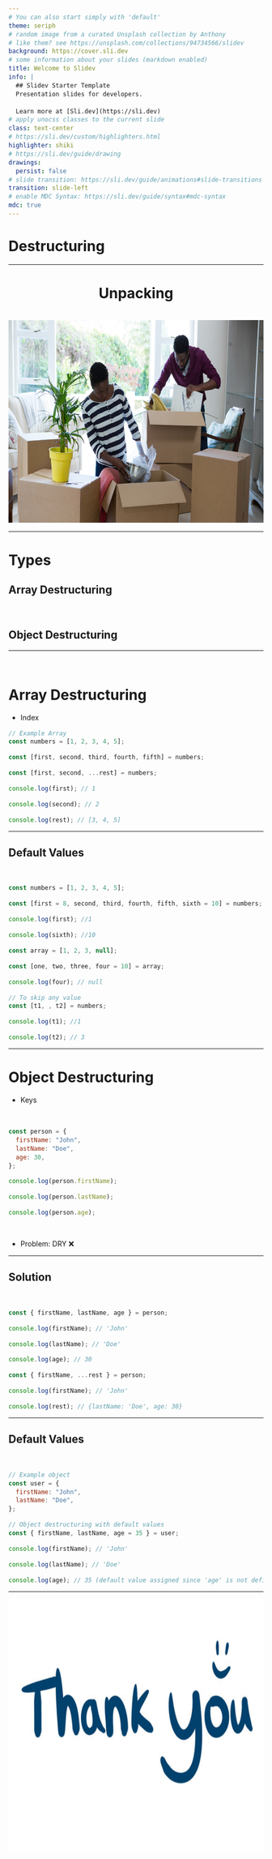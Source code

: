 ```yaml
---
# You can also start simply with 'default'
theme: seriph
# random image from a curated Unsplash collection by Anthony
# like them? see https://unsplash.com/collections/94734566/slidev
background: https://cover.sli.dev
# some information about your slides (markdown enabled)
title: Welcome to Slidev
info: |
  ## Slidev Starter Template
  Presentation slides for developers.

  Learn more at [Sli.dev](https://sli.dev)
# apply unocss classes to the current slide
class: text-center
# https://sli.dev/custom/highlighters.html
highlighter: shiki
# https://sli.dev/guide/drawing
drawings:
  persist: false
# slide transition: https://sli.dev/guide/animations#slide-transitions
transition: slide-left
# enable MDC Syntax: https://sli.dev/guide/syntax#mdc-syntax
mdc: true
---
```


# Destructuring

---

<v-clicks style="text-align: center;">

# Unpacking

<br>

<img src="public/image.png" alt="Unpacking" style="width: 600px; height: 400px; display: inline-block; margin: 0 auto;" />

</v-clicks>

---

# Types

<v-clicks>

## Array Destructuring

<br>

## Object Destructuring

</v-clicks>

---

<v-clicks>

<br>

# Array Destructuring

- Index
  <br>

```js
// Example Array
const numbers = [1, 2, 3, 4, 5];
```

```js
const [first, second, third, fourth, fifth] = numbers;
```

```js
const [first, second, ...rest] = numbers;
```

```js
console.log(first); // 1
```

```js
console.log(second); // 2
```

```js
console.log(rest); // [3, 4, 5]
```

</v-clicks>

---

<v-clicks>

## Default Values

<br>

```js
const numbers = [1, 2, 3, 4, 5];
```

```js
const [first = 8, second, third, fourth, fifth, sixth = 10] = numbers;
```

```js
console.log(first); //1
```

```js
console.log(sixth); //10
```

```js
const array = [1, 2, 3, null];
```

```js
const [one, two, three, four = 10] = array;
```

```js
console.log(four); // null
```

```js
// To skip any value
const [t1, , t2] = numbers;
```

```js
console.log(t1); //1
```

```js
console.log(t2); // 3
```

</v-clicks>

---

<v-clicks>

# Object Destructuring

- Keys

  <!-- <img src="public/image-2.png" alt="Unpacking" style="width: 50px; height: 50px; display: inline-block; margin: 0 auto;" /> -->

<br>

```js
const person = {
  firstName: "John",
  lastName: "Doe",
  age: 30,
};
```

```js
console.log(person.firstName);
```

```js
console.log(person.lastName);
```

```js
console.log(person.age);
```

<br>

- Problem: DRY ❌

</v-clicks>

---

## Solution

<br>

<v-clicks>

```js
const { firstName, lastName, age } = person;
```

```js
console.log(firstName); // 'John'
```

```js
console.log(lastName); // 'Doe'
```

```js
console.log(age); // 30
```

```js
const { firstName, ...rest } = person;
```

```js
console.log(firstName); // 'John'
```

```js
console.log(rest); // {lastName: 'Doe', age: 30}
```

</v-clicks>

---

<v-clicks>

## Default Values

<br>

```js
// Example object
const user = {
  firstName: "John",
  lastName: "Doe",
};
```

```js
// Object destructuring with default values
const { firstName, lastName, age = 35 } = user;
```

```js
console.log(firstName); // 'John'
```

```js
console.log(lastName); // 'Doe'
```

```js
console.log(age); // 35 (default value assigned since 'age' is not defined in 'person')
```

</v-clicks>

---

<v-clicks style="text-align: center;">

<img src="public/image-1.png" alt="Thank you " style="width: 800px; height: 500px; display: inline-block; margin: 0 auto;" />

</v-clicks>
